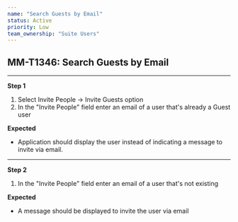 ```yaml
---
name: "Search Guests by Email"
status: Active
priority: Low
team_ownership: "Suite Users"
---
```


## MM-T1346: Search Guests by Email

---

**Step 1**

1. Select Invite People -> Invite Guests option
2. In the "Invite People" field enter an email of a user that's already a Guest user

**Expected**

- Application should display the user instead of indicating a message to invite via email.

---

**Step 2**

1. In the "Invite People" field enter an email of a user that's not existing

**Expected**

- A message should be displayed to invite the user via email
